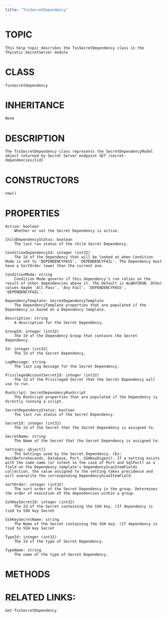 ```yaml
---
title: "TssSecretDependency"
---
```


# TOPIC
    This help topic describes the TssSecretDependency class in the Thycotic.SecretServer module

# CLASS
    TssSecretDependency

# INHERITANCE
    None

# DESCRIPTION
    The TssSecretDependency class represents the SecretDependencyModel object returned by Secret Server endpoint GET /secret-dependencies/{id}

# CONSTRUCTORS
    new()

# PROPERTIES
    Active: boolean
        Whether or not the Secret Dependency is active.

    ChildDependencyStatus: boolean
        The last run status of the child Secret Dependency.

    ConditionDependencyId: integer (int32)
        The Id of the dependency that will be looked at when Condition Mode is set to 'DEPENDENCYPASS', 'DEPENDENCYFAIL'. The Dependency must have a SortOrder lower than the current one.

    ConditionMode: string
        Condition Mode governs if this dependency's run relies on the result of other dependencies above it. The Default is ALWAYSRUN. Other values maybe 'All Pass', 'Any Fail', 'DEPENDENCYPASS', 'DEPENDENCYFAIL'.

    DependencyTemplate: SecretDependencyTemplate
        The DependencyTemplate properties that are populated if the Dependency is based on a Dependency template.

    Description: string
        A description for the Secret Dependency.

    GroupId: integer (int32)
        The Id of the Dependency Group that contains the Secret Dependency.

    Id: integer (int32)
        The Id of the Secret Dependency.

    LogMessage: string
        The last Log message for the Secret Dependency.

    PrivilegedAccountSecretId: integer (int32)
        The Id of the Privileged Secret that the Secret Dependency will use to run.

    RunScript: SecretDependencyRunScript
        The RunScript properties that are populated if the Dependency is directly running a script.

    SecretDependencyStatus: boolean
        The last run status of the Secret Dependency.

    SecretId: integer (int32)
        The Id of the Secret that the Secret Dependency is assigned to.

    SecretName: string
        The Name of the Secret that the Secret Dependency is assigned to.

    Settings: object[]
        The Settings used by the Secret Dependency. (Ex: WaitBeforeSeconds, Database, Port, SSHKeyDigest). If a setting exists with the same name (or intent in the case of Port and SqlPort) as a field on the Dependency template's DependencyScanItemFields collection, the value assigned to the setting takes precidence and will overwrite the corresponding DependencyScanItemField.

    SortOrder: integer (int32)
        The sort order of the Secret Dependency in the group. Determines the order of execution of the dependencies within a group.

    SshKeySecretId: integer (int32)
        The Id of the Secret containing the SSH key. (If dependency is tied to SSH key Secret

    SshKeySecretName: string
        The Name of the Secret containing the SSH key. (If dependency is tied to SSH key Secret

    TypeId: integer (int32)
        The Id of the type of Secret Dependency.

    TypeName: string
        The name of the type of Secret Dependency.

# METHODS

# RELATED LINKS:
    Get-TssSecretDependency
